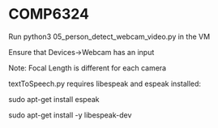 # COMP6324

Run python3 05_person_detect_webcam_video.py in the VM

Ensure that Devices->Webcam has an input

Note: Focal Length is different for each camera

textToSpeech.py requires libespeak and espeak installed:

sudo apt-get install espeak

sudo apt-get install -y libespeak-dev
